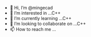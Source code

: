 - 👋 Hi, I’m @mingecad
- 👀 I’m interested in ...C++
- 🌱 I’m currently learning ...C++
- 💞️ I’m looking to collaborate on ...C++
- 📫 How to reach me ...

